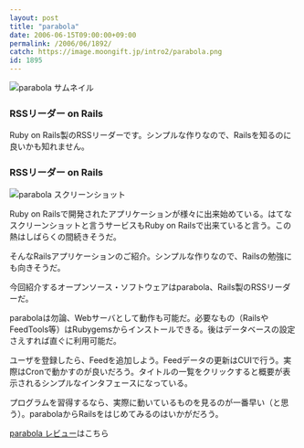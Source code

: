 ```yaml
---
layout: post
title: "parabola"
date: 2006-06-15T09:00:00+09:00
permalink: /2006/06/1892/
catch: https://image.moongift.jp/intro2/parabola.png
id: 1895
---
```

 ![parabola サムネイル](https://image.moongift.jp/intro2/parabola.t.png "parabola サムネイル")
  

### RSSリーダー on Rails
  
Ruby on Rails製のRSSリーダーです。シンプルな作りなので、Railsを知るのに良いかも知れません。  
<!--more-->  

### RSSリーダー on Rails
  

![parabola スクリーンショット](https://image.moongift.jp/intro2/parabola.png "parabola スクリーンショット")

  

Ruby on Railsで開発されたアプリケーションが様々に出来始めている。はてなスクリーンショットと言うサービスもRuby on Railsで出来ていると言う。この熱はしばらくの間続きそうだ。

  

そんなRailsアプリケーションのご紹介。シンプルな作りなので、Railsの勉強にも向きそうだ。

  

今回紹介するオープンソース・ソフトウェアはparabola、Rails製のRSSリーダーだ。

  

parabolaは勿論、Webサーバとして動作も可能だ。必要なもの（RailsやFeedTools等）はRubygemsからインストールできる。後はデータベースの設定さえすれば直ぐに利用可能だ。

  

ユーザを登録したら、Feedを追加しよう。Feedデータの更新はCUIで行う。実際はCronで動かすのが良いだろう。タイトルの一覧をクリックすると概要が表示されるシンプルなインタフェースになっている。

  

プログラムを習得するなら、実際に動いているものを見るのが一番早い（と思う）。parabolaからRailsをはじめてみるのはいかがだろう。

  

[parabola レビュー](http://oss.moongift.jp/review/i-1901.html)はこちら

